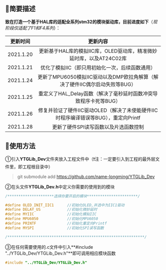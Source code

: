 ## 📕简要描述

**致在打造一个基于HAL库的适配全系列stm32的模块驱动库，目前进度如下**（*现阶段仅适配了F1和F4系列*）：

| 更新时间  |                           更新内容                           |
| --------- | :----------------------------------------------------------: |
| 2021.1.20 | 更新基于HAL库的模拟IIC库，OLED驱动库，精准微妙延时库，以及AT24C02库 |
| 2021.1.21 |       优化了模拟IIC（即只用初始化一次，后续函数通用）        |
| 2021.1.24 | 更新了MPU6050模拟IIC驱动以及DMP欧拉角解算（解决了硬件IIC偶尔启动失败等BUG） |
| 2021.1.25 | 重定义了HAL_Delay函数（解决了毫秒延时函数冲突导致程序卡死等BUG） |
| 2021.1.26 | 修复并验证了硬件IIC驱动OLED（解决了未使能硬件IIC时程序编译错误等BUG），重定向Printf |
| 2021.1.28 |            更新了硬件SPI读写函数以及片选函数控制             |

## 🔨使用方法

①引入**YTGLib_Dev**文件夹放入工程文件中（❗注：一定要引入到工程的最外层文件里，即工程根目录中）

> git submodule add https://github.com/name-longming/YTGLib_Dev

②在头文件**YTGLib_Dev.h**中定义你需要的使用到的模块

```c
/*********************选择你要开启的模块***********************/

#define OLED_INIT_IIC1		//初始化OLED,并选中为IIC1驱动
#define DELAY_US  			//初始化微妙延时
#define MYIIC				//初始化模拟IIC
#define MPU6050				//初始化MPU6050
#define PRINTF				//初始化重定向Printf
#define MYSPI				//初始化SPI读写函数

/**************************************************************/
```

③在任何需要使用的.c文件中引入**#include "../YTGLib_Dev/YTGLib_Dev.h"**即可调用相应模块函数

```c
#include "../YTGLib_Dev/YTGLib_Dev.h"
```
